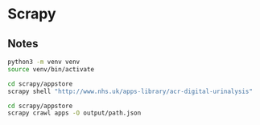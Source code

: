 # Scrapy

## Notes

```sh
python3 -m venv venv
source venv/bin/activate
```

```sh
cd scrapy/appstore
scrapy shell "http://www.nhs.uk/apps-library/acr-digital-urinalysis"
```

```sh
cd scrapy/appstore
scrapy crawl apps -O output/path.json
```